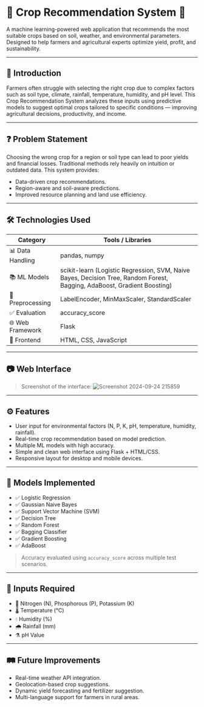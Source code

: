# 🌾 Crop Recommendation System 🚜

A machine learning-powered web application that recommends the most suitable crops based on soil, weather, and environmental parameters. Designed to help farmers and agricultural experts optimize yield, profit, and sustainability.

---

## 🧠 Introduction

Farmers often struggle with selecting the right crop due to complex factors such as soil type, climate, rainfall, temperature, humidity, and pH level. This Crop Recommendation System analyzes these inputs using predictive models to suggest optimal crops tailored to specific conditions — improving agricultural decisions, productivity, and income.

---

## ❓ Problem Statement

Choosing the wrong crop for a region or soil type can lead to poor yields and financial losses. Traditional methods rely heavily on intuition or outdated data. This system provides:
- Data-driven crop recommendations.
- Region-aware and soil-aware predictions.
- Improved resource planning and land use efficiency.

---

## 🛠️ Technologies Used

| Category        | Tools / Libraries                                                                 |
|-----------------|-----------------------------------------------------------------------------------|
| 📊 Data Handling | pandas, numpy                                                                   |
| 📚 ML Models     | scikit-learn (Logistic Regression, SVM, Naive Bayes, Decision Tree, Random Forest, Bagging, AdaBoost, Gradient Boosting) |
| 📏 Preprocessing | LabelEncoder, MinMaxScaler, StandardScaler                                       |
| ✅ Evaluation    | accuracy_score                                                                   |
| 🌐 Web Framework | Flask                                                                            |
| 🎨 Frontend      | HTML, CSS, JavaScript                                                            |

---

## 📷 Web Interface

> Screenshot of the interface:
> ![Screenshot 2024-09-24 215859](https://github.com/user-attachments/assets/fb7c30b6-af62-472c-9da0-04c57f3cd2a4)


---

## ⚙️ Features

- User input for environmental factors (N, P, K, pH, temperature, humidity, rainfall).
- Real-time crop recommendation based on model prediction.
- Multiple ML models with high accuracy.
- Simple and clean web interface using Flask + HTML/CSS.
- Responsive layout for desktop and mobile devices.

---

## 🧪 Models Implemented

- ✅ Logistic Regression
- ✅ Gaussian Naive Bayes
- ✅ Support Vector Machine (SVM)
- ✅ Decision Tree
- ✅ Random Forest
- ✅ Bagging Classifier
- ✅ Gradient Boosting
- ✅ AdaBoost

> Accuracy evaluated using `accuracy_score` across multiple test scenarios.

---

## 🌱 Inputs Required

- 🧪 Nitrogen (N), Phosphorous (P), Potassium (K)
- 🌡️ Temperature (°C)
- 💧 Humidity (%)
- 🌧️ Rainfall (mm)
- ⚗️ pH Value

---

## 🛤️ Future Improvements

- Real-time weather API integration.
- Geolocation-based crop suggestions.
- Dynamic yield forecasting and fertilizer suggestion.
- Multi-language support for farmers in rural areas.
